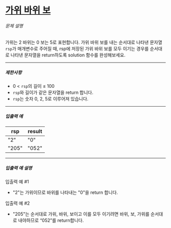 # [가위 바위 보](https://school.programmers.co.kr/learn/courses/30/lessons/120839)


###### 문제 설명


가위는 2 바위는 0 보는 5로 표현합니다. 가위 바위 보를 내는 순서대로 나타낸 문자열 `rsp`가 매개변수로 주어질 때, rsp에 저장된 가위 바위 보를 모두 이기는 경우를 순서대로 나타낸 문자열을 return하도록 solution 함수를 완성해보세요.




---


##### 제한사항


* 0 \< `rsp`의 길이 ≤ 100
* `rsp`와 길이가 같은 문자열을 return 합니다.
* `rsp`는 숫자 0, 2, 5로 이루어져 있습니다.




---


##### 입출력 예




| rsp | result |
| --- | --- |
| "2" | "0" |
| "205" | "052" |




---


##### 입출력 예 설명


입출력 예 \#1


* "2"는 가위이므로 바위를 나타내는 "0"을 return 합니다.


입출력 예 \#2


* "205"는 순서대로 가위, 바위, 보이고 이를 모두 이기려면 바위, 보, 가위를 순서대로 내야하므로 “052”를 return합니다.



